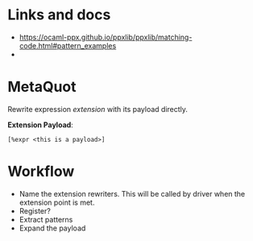 
# Links and docs

- https://ocaml-ppx.github.io/ppxlib/ppxlib/matching-code.html#pattern_examples
- 

# MetaQuot

Rewrite expression *extension* with its payload directly. 

**Extension Payload**:

`[%expr <this is a payload>]`


# Workflow

- Name the extension rewriters. This will be called by driver when the extension
  point is met. 
- Register?
- Extract patterns
- Expand the payload
